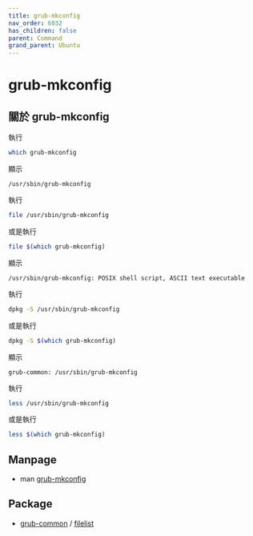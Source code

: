 ```yaml
---
title: grub-mkconfig
nav_order: 6032
has_children: false
parent: Command
grand_parent: Ubuntu
---
```



# grub-mkconfig

## 關於 grub-mkconfig


執行

``` sh
which grub-mkconfig
```

顯示

```
/usr/sbin/grub-mkconfig
```

執行

``` sh
file /usr/sbin/grub-mkconfig
```

或是執行

``` sh
file $(which grub-mkconfig)
```

顯示

```
/usr/sbin/grub-mkconfig: POSIX shell script, ASCII text executable
```

執行

``` sh
dpkg -S /usr/sbin/grub-mkconfig
```

或是執行

``` sh
dpkg -S $(which grub-mkconfig)
```

顯示

```
grub-common: /usr/sbin/grub-mkconfig
```

執行

``` sh
less /usr/sbin/grub-mkconfig
```

或是執行

``` sh
less $(which grub-mkconfig)
```

## Manpage

* man [grub-mkconfig](http://manpages.ubuntu.com/manpages/focal/en/man8/grub-mkconfig.8.html)

## Package

* [grub-common](https://packages.ubuntu.com/focal/grub-common) / [filelist](https://packages.ubuntu.com/focal/amd64/grub-common/filelist)
